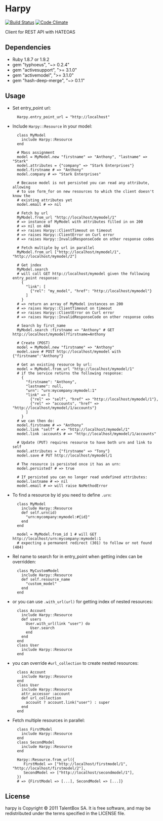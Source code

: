Harpy
======

[![Build Status](https://travis-ci.org/TalentBox/harpy.png?branch=master)](https://travis-ci.org/TalentBox/harpy)
[![Code Climate](https://codeclimate.com/github/TalentBox/harpy.png)](https://codeclimate.com/github/TalentBox/harpy)

Client for REST API with HATEOAS

Dependencies
------------

* Ruby 1.8.7 or 1.9.2
* gem "typhoeus", "~> 0.2.4"
* gem "activesupport", ">= 3.1.0"
* gem "activemodel", ">= 3.1.0"
* gem "hash-deep-merge", "~> 0.1.1"

Usage
-----

* Set entry_point url:

        Harpy.entry_point_url = "http://localhost"

* Include `Harpy::Resource` in your model:

        class MyModel
          include Harpy::Resource
        end

        # Mass assignment
        model = MyModel.new "firstname" => "Anthony", "lastname" => "Stark"
        model.attributes = {"company" => "Stark Enterprises"}
        model.firstname # => "Anthony"
        model.company # => "Stark Enterprises"

        # Because model is not persisted you can read any attribute, allowing
        # to use form_for on new resources to which the client doesn't know the
        # existing attributes yet
        model.email # => nil

        # Fetch by url
        MyModel.from_url "http://localhost/mymodel/1"
        # => instance of MyModel with attributes filled in on 200
        # => nil on 404
        # => raises Harpy::ClientTimeout on timeout
        # => raises Harpy::ClientError on Curl error
        # => raises Harpy::InvalidResponseCode on other response codes

        # Fetch multiple by url in parallel
        MyModel.from_url ["http://localhost/mymodel/1", "http://localhost/mymodel/2"]

        # Get index
        MyModel.search
        # will call GET http://localhost/mymodel given the following entry_point response:
          {
            "link": [
              {"rel": "my_model", "href": "http://localhost/mymodel"}
            ]
          }
        # => return an array of MyModel instances on 200
        # => raises Harpy::ClientTimeout on timeout
        # => raises Harpy::ClientError on Curl error
        # => raises Harpy::InvalidResponseCode on other response codes

        # Search by first_name
        MyModel.search :firstname => "Anthony" # GET http://localhost/mymodel?firstname=Anthony

        # Create (POST)
        model = MyModel.new "firstname" => "Anthony"
        model.save # POST http://localhost/mymodel with {"firstname":"Anthony"}

        # Get an existing resource by url:
        model = MyModel.from_url "http://localhost/mymodel/1"
        # if the service returns the following response:
          {
            "firstname": "Anthony",
            "lastname": null,
            "urn": "urn:mycompany:mymodel:1"
            "link" => [
              {"rel" => "self", "href" => "http://localhost/mymodel/1"},
              {"rel" => "accounts", "href" => "http://localhost/mymodel/1/accounts"}
            ]
          }
        # we can then do:
        model.firstname # => "Anthony"
        model.link "self" # => "http://localhost/mymodel/1"
        model.link :accounts # => "http://localhost/mymodel/1/accounts"

        # Update (PUT) requires resource to have both urn and link to self
        model.attributes = {"firstname" => "Tony"}
        model.save # PUT http://localhost/mymodel/1

        # The resource is persisted once it has an urn:
        model.persisted? # => true

        # If persisted you can no longer read undefined attributes:
        model.lastname # => nil
        model.email # => will raise NoMethodError

* To find a resource by id you need to define `.urn`:

        class MyModel
          include Harpy::Resource
          def self.urn(id)
            "urn:mycompany:mymodel:#{id}"
          end
        end

        model = MyModel.from_id 1 # will GET http://localhost/urn:mycompany:mymodel:1
        # expecting a permanent redirect (301) to follow or not found (404)

* Rel name to search for in entry_point when getting index can be overridden:

        class MyCustomModel
          include Harpy::Resource
          def self.resource_name
            "custom_model"
          end
        end

* or you can use `.with_url(url)` for getting index of nested resources:

        class Account
          include Harpy::Resource
          def users
            User.with_url(link "user") do
              User.search
            end
          end
        end
        class User
          include Harpy::Resource
        end

* you can override `#url_collection` to create nested resources:

        class Account
          include Harpy::Resource
        end
        class User
          include Harpy::Resource
          attr_accessor :account
          def url_collection
            account ? account.link("user") : super
          end
        end

* Fetch multiple resources in parallel:

        class FirstModel
          include Harpy::Resource
        end
        class SecondModel
          include Harpy::Resource
        end

        Harpy::Resource.from_url({
           FirstModel => ["http://localhost/firstmodel/1", "http://localhost/firstmodel/2"],
           SecondModel => ["http://localhost/secondmodel/1"],
        })
        # => {FirstModel => [...], SecondModel => [...]}

License
-------

harpy is Copyright © 2011 TalentBox SA. It is free software, and may be redistributed under the terms specified in the LICENSE file.
